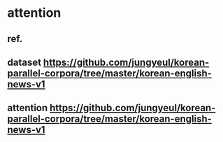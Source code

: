 # attention
## ref.
## dataset https://github.com/jungyeul/korean-parallel-corpora/tree/master/korean-english-news-v1
## attention https://github.com/jungyeul/korean-parallel-corpora/tree/master/korean-english-news-v1

